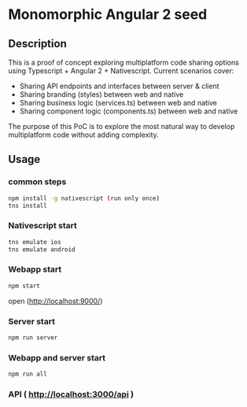 # Monomorphic Angular 2 seed

## Description

This is a proof of concept exploring multiplatform code sharing options using Typescript + Angular 2 + Nativescript.
Current scenarios cover:

* Sharing API endpoints and interfaces between server & client
* Sharing branding (styles) between web and native
* Sharing business logic (services.ts) between web and native
* Sharing component logic (components.ts) between web and native

The purpose of this PoC is to explore the most natural way to develop multiplatform code without adding complexity.

## Usage

### common steps

```sh
npm install -g nativescript (run only once)
tns install
```

### Nativescript start

```sh
tns emulate ios
tns emulate android
```

### Webapp start

```sh
npm start
```

open (<http://localhost:9000/>)

### Server start

```sh
npm run server
```

### Webapp and server start

```sh
npm run all
```

### API ( <http://localhost:3000/api> )

